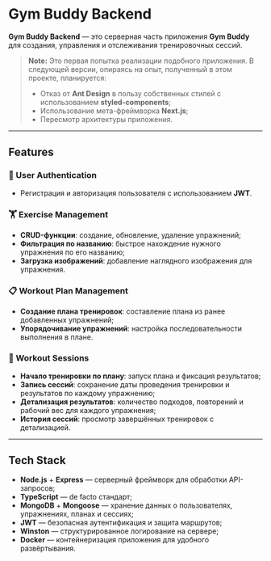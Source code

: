 # Gym Buddy Backend

**Gym Buddy Backend** — это серверная часть приложения **Gym Buddy** для
создания, управления и отслеживания тренировочных сессий.

> **Note:** Это первая попытка реализации подобного приложения. В следующей
> версии, опираясь на опыт, полученный в этом проекте, планируется:
> - Отказ от **Ant Design** в пользу собственных стилей с использованием **styled-components**;
> - Использование мета-фреймворка **Next.js**;
> - Пересмотр архитектуры приложения.

---

## Features

### 🔐 User Authentication

- Регистрация и авторизация пользователя с использованием **JWT**.

### 🏋️ Exercise Management

- **CRUD-функции**: создание, обновление, удаление упражнений;
- **Фильтрация по названию**: быстрое нахождение нужного упражнения по его
  названию;
- **Загрузка изображений**: добавление наглядного изображения для упражнения.

### 📋 Workout Plan Management

- **Создание плана тренировок**: составление плана из ранее добавленных
  упражнений;
- **Упорядочивание упражнений**: настройка последовательности выполнения в
  плане.

### 📅 Workout Sessions

- **Начало тренировки по плану**: запуск плана и фиксация результатов;
- **Запись сессий**: сохранение даты проведения тренировки и результатов по
  каждому упражнению;
- **Детализация результатов**: количество подходов, повторений и рабочий вес для
  каждого упражнения;
- **История сессий**: просмотр завершённых тренировок с детализацией.

---

## Tech Stack

- **Node.js** + **Express** — серверный фреймворк для обработки API-запросов;
- **TypeScript** — de facto стандарт;
- **MongoDB** + **Mongoose** — хранение данных о пользователях, упражнениях,
  планах и сессиях;
- **JWT** — безопасная аутентификация и защита маршрутов;
- **Winston** — структурированное логирование на сервере;
- **Docker** — контейнеризация приложения для удобного развёртывания.
